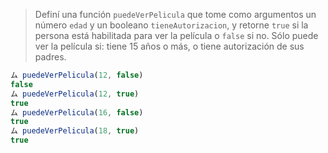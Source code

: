 > Definí una función `puedeVerPelicula` que tome como argumentos un número `edad` y un booleano `tieneAutorizacion`, y retorne `true` si la persona está habilitada para ver la película o `false` si no. Sólo puede ver la película si: tiene 15 años o más, o tiene autorización de sus padres.

```javascript
ム puedeVerPelicula(12, false)
false
ム puedeVerPelicula(12, true)
true
ム puedeVerPelicula(16, false)
true
ム puedeVerPelicula(18, true)
true
```